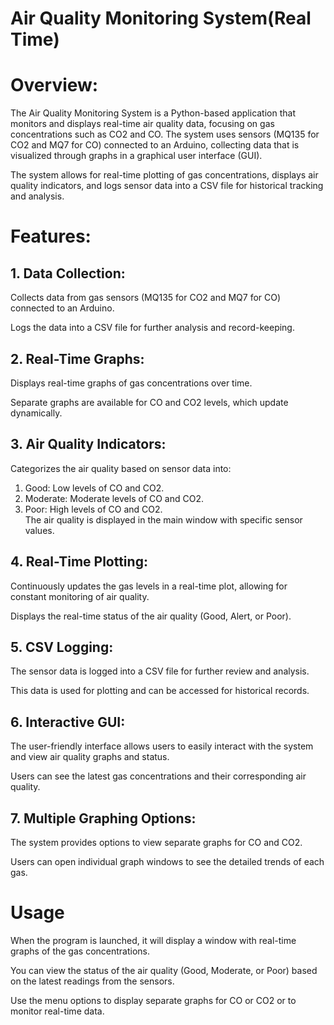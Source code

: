 # Air Quality Monitoring System(Real Time)

# Overview:
The Air Quality Monitoring System is a Python-based application that monitors and displays real-time air quality data, focusing on gas concentrations such as CO2 and CO. The system uses sensors (MQ135 for CO2 and MQ7 for CO) connected to an Arduino, collecting data that is visualized through graphs in a graphical user interface (GUI).

The system allows for real-time plotting of gas concentrations, displays air quality indicators, and logs sensor data into a CSV file for historical tracking and analysis.

# Features:
## 1. Data Collection:
  Collects data from gas sensors (MQ135 for CO2 and MQ7 for CO) connected to an Arduino.
  
  Logs the data into a CSV file for further analysis and record-keeping.
## 2. Real-Time Graphs:
  Displays real-time graphs of gas concentrations over time.
  
  Separate graphs are available for CO and CO2 levels, which update dynamically.
## 3. Air Quality Indicators:
  Categorizes the air quality based on sensor data into:
  
  1) Good: Low levels of CO and CO2.  
  2) Moderate: Moderate levels of CO and CO2.  
  3) Poor: High levels of CO and CO2.  
The air quality is displayed in the main window with specific sensor values.
## 4. Real-Time Plotting:
  Continuously updates the gas levels in a real-time plot, allowing for constant monitoring of air quality.
  
  Displays the real-time status of the air quality (Good, Alert, or Poor).
## 5. CSV Logging:
  The sensor data is logged into a CSV file for further review and analysis.
  
  This data is used for plotting and can be accessed for historical records.
## 6. Interactive GUI:
  The user-friendly interface allows users to easily interact with the system and view air quality graphs and status.
  
  Users can see the latest gas concentrations and their corresponding air quality.
## 7. Multiple Graphing Options:
  The system provides options to view separate graphs for CO and CO2.
  
  Users can open individual graph windows to see the detailed trends of each gas.
# Usage
  When the program is launched, it will display a window with real-time graphs of the gas concentrations.
  
  You can view the status of the air quality (Good, Moderate, or Poor) based on the latest readings from the sensors.
  
  Use the menu options to display separate graphs for CO or CO2 or to monitor real-time data.

